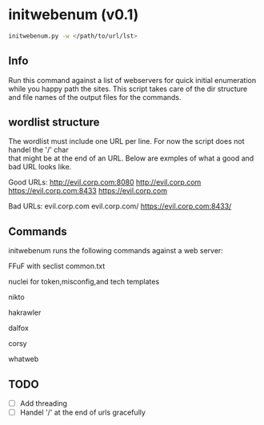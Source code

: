 # initwebenum (v0.1)
```sh
initwebenum.py -w </path/to/url/lst>
```

## Info
Run this command against a list of webservers for quick initial enumeration while you 
happy path the sites. This script takes care of the dir structure and file names of 
the output files for the commands. 

## wordlist structure 
The wordlist must include one URL per line. For now the script does not handel the '/' char  
that might be at the end of an URL. Below are exmples of what a good and bad URL looks like. 

Good URLs:
http://evil.corp.com:8080
http://evil.corp.com
https://evil.corp.com:8433
https://evil.corp.com

Bad URLs:
evil.corp.com
evil.corp.com/
https://evil.corp.com:8433/

## Commands 
initwebenum runs the following commands against a web server: 

FFuF with seclist common.txt

nuclei for token,misconfig,and tech templates 

nikto

hakrawler

dalfox

corsy

whatweb

## TODO
- [ ] Add threading
- [ ] Handel '/' at the end of urls gracefully

